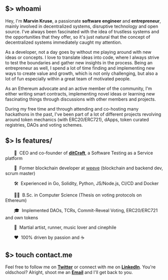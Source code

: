 ## $> whoami
Hey, I'm **Marvin Kruse**, a passionate **software engineer** and **entrepreneur**, mainly involved in decentralized systems, disruptive technology and open source. I've always been fascinated with the idea of trustless systems and the opportunities that they offer, so it's just natural that the concept of decentralized systems immediately caught my attention.

As a developer, not a day goes by without me playing around with new ideas or concepts. I love to translate ideas into code, where I always strive to test the boundaries and gather new insights in the process. Being an entrepreneur as well, I spend a lot of time finding and implementing new ways to create value and growth, which is not only challenging, but also a lot of fun  especially within a great team of motivated people.

As an Ethereum advocate and an active member of the community, I'm either writing smart contracts, implementing novel ideas or learning new fascinating things through discussions with other members and projects.

During my free time and through attending and co-hosting many hackathons in the past, I've been part of a lot of different projects revolving around token mechanics (with ERC20/ERC721), dApps, token curated registries, DAOs and voting schemes.

## $> ls features/

  🚀&nbsp;&nbsp;CEO and co-founder of [**ditCraft**](https://ditcraft.io), a Software Testing as a Service platform
  
  💼&nbsp;&nbsp;Former blockchain developer at [weeve](https://weeve.network) (blockchain and backend dev, scrum master)
  
  🛠&nbsp;&nbsp;Experienced in Go, Solidity, Python, JS/Node.js, CI/CD and Docker
  
  👨‍💻&nbsp;&nbsp;B.Sc. in Computer Science (Thesis on voting protocols on Ethereum)
  
  🎓&nbsp;&nbsp;Implemented DAOs, TCRs, Commit-Reveal Voting, ERC20/ERC721 and own tokens
  
  🥋&nbsp;&nbsp;Martial artist, runner, music lover and cinephile
  
  ❤️&nbsp;&nbsp;100% driven by passion and ☕

## $> touch contact.me
Feel free to follow me on [**Twitter**](https://twitter.com/pseudornd) or connect with me on [**LinkedIn**](https://linkedin.com/in/marvinkruse/). You're oldschool? Alright, shoot me an [**Email**](https://docs.google.com/forms/d/e/1FAIpQLScc2Opvvwi57HVEkTggU06DBbqTF7jI81KNGKY_0xKmQuWavA/viewform?hl=en) and I'll get back to you.
